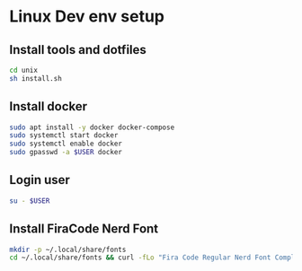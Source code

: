 # Linux Dev env setup

## Install tools and dotfiles

```bash
cd unix
sh install.sh
```

## Install docker

```bash
sudo apt install -y docker docker-compose
sudo systemctl start docker
sudo systemctl enable docker
sudo gpasswd -a $USER docker

```

## Login user

```bash
su - $USER
```

## Install FiraCode Nerd Font

```bash
mkdir -p ~/.local/share/fonts
cd ~/.local/share/fonts && curl -fLo "Fira Code Regular Nerd Font Complete Mono.ttf" https://github.com/ryanoasis/nerd-fonts/raw/master/patched-fonts/FiraCode/Regular/complete/Fira%20Code%20Regular%20Nerd%20Font%20Complete%20Mono.ttf
```

